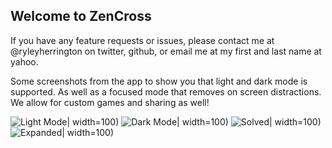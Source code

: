 ## Welcome to ZenCross

If you have any feature requests or issues, please contact me at @ryleyherrington on twitter, github, or email me at my first and last name at yahoo.

Some screenshots from the app to show you that light and dark mode is supported. As well as a focused mode that removes on screen distractions. We allow for custom games and sharing as well!

![Light Mode](/assets/Light.png)| width=100)
![Dark Mode](/assets/Dark.png)| width=100)
![Solved](/assets/Solved.png)| width=100)
![Expanded](/assets/Expanded.png)| width=100)

